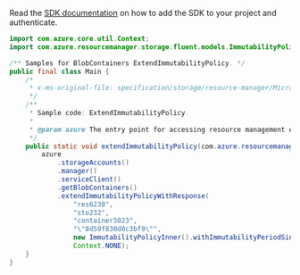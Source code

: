 Read the [SDK documentation](https://github.com/Azure/azure-sdk-for-java/blob/azure-resourcemanager_2.14.0/sdk/resourcemanager/azure-resourcemanager/README.md) on how to add the SDK to your project and authenticate.

```java
import com.azure.core.util.Context;
import com.azure.resourcemanager.storage.fluent.models.ImmutabilityPolicyInner;

/** Samples for BlobContainers ExtendImmutabilityPolicy. */
public final class Main {
    /*
     * x-ms-original-file: specification/storage/resource-manager/Microsoft.Storage/stable/2021-09-01/examples/BlobContainersExtendImmutabilityPolicy.json
     */
    /**
     * Sample code: ExtendImmutabilityPolicy.
     *
     * @param azure The entry point for accessing resource management APIs in Azure.
     */
    public static void extendImmutabilityPolicy(com.azure.resourcemanager.AzureResourceManager azure) {
        azure
            .storageAccounts()
            .manager()
            .serviceClient()
            .getBlobContainers()
            .extendImmutabilityPolicyWithResponse(
                "res6238",
                "sto232",
                "container5023",
                "\"8d59f830d0c3bf9\"",
                new ImmutabilityPolicyInner().withImmutabilityPeriodSinceCreationInDays(100),
                Context.NONE);
    }
}
```
